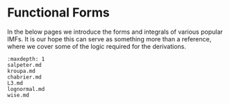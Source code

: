 # Functional Forms
In the below pages we introduce the forms and integrals of various popular IMFs. It is our hope this can serve as something more than a reference, where we cover some of the logic required for the derivations.
```{toctree}
:maxdepth: 1
salpeter.md
kroupa.md
chabrier.md
L3.md
lognormal.md
wise.md
```